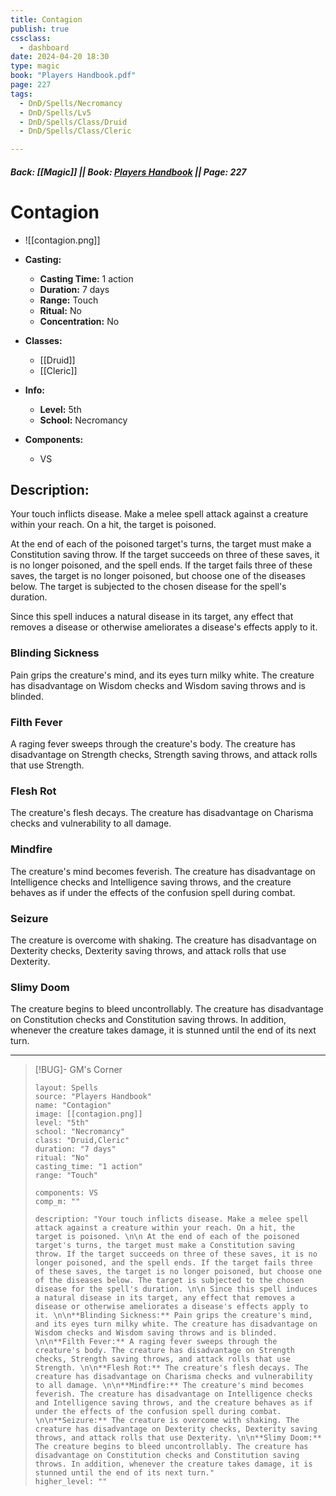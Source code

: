 ```yaml
---
title: Contagion
publish: true
cssclass:
  - dashboard
date: 2024-04-20 18:30
type: magic
book: "Players Handbook.pdf"
page: 227
tags:
  - DnD/Spells/Necromancy
  - DnD/Spells/Lv5
  - DnD/Spells/Class/Druid
  - DnD/Spells/Class/Cleric

---
```


##### Back: [[Magic]] || Book: [Players Handbook](https://drive.google.com/drive/folders/1O5bhpYizcIT5xxAoLOuzCRht_PVS7VSG?usp=sharing) || Page: 227

# Contagion
- ![[contagion.png]]
- **Casting:**
    - **Casting Time:** 1 action
    - **Duration:** 7 days
    - **Range:** Touch
    - **Ritual:** No
    - **Concentration:** No
- **Classes:**
    - [[Druid]]
    - [[Cleric]]

- **Info:**
    - **Level:** 5th
    - **School:** Necromancy
- **Components:**
    - VS


## Description:
Your touch inflicts disease. Make a melee spell attack against a creature within your reach. On a hit, the target is poisoned. 

 At the end of each of the poisoned target's turns, the target must make a Constitution saving throw. If the target succeeds on three of these saves, it is no longer poisoned, and the spell ends. If the target fails three of these saves, the target is no longer poisoned, but choose one of the diseases below. The target is subjected to the chosen disease for the spell's duration. 

 Since this spell induces a natural disease in its target, any effect that removes a disease or otherwise ameliorates a disease's effects apply to it. 

### Blinding Sickness
Pain grips the creature's mind, and its eyes turn milky white. The creature has disadvantage on Wisdom checks and Wisdom saving throws and is blinded. 

### Filth Fever
A raging fever sweeps through the creature's body. The creature has disadvantage on Strength checks, Strength saving throws, and attack rolls that use Strength. 

### Flesh Rot
The creature's flesh decays. The creature has disadvantage on Charisma checks and vulnerability to all damage. 

### Mindfire
The creature's mind becomes feverish. The creature has disadvantage on Intelligence checks and Intelligence saving throws, and the creature behaves as if under the effects of the confusion spell during combat. 

### Seizure
The creature is overcome with shaking. The creature has disadvantage on Dexterity checks, Dexterity saving throws, and attack rolls that use Dexterity. 

### Slimy Doom
The creature begins to bleed uncontrollably. The creature has disadvantage on Constitution checks and Constitution saving throws. In addition, whenever the creature takes damage, it is stunned until the end of its next turn.



---

> [!BUG]- GM's Corner
>
> ```statblock
> layout: Spells
> source: "Players Handbook"
> name: "Contagion"
> image: [[contagion.png]]
> level: "5th"
> school: "Necromancy"
> class: "Druid,Cleric"
> duration: "7 days"
> ritual: "No"
> casting_time: "1 action"
> range: "Touch"
>
> components: VS
> comp_m: ""
>
> description: "Your touch inflicts disease. Make a melee spell attack against a creature within your reach. On a hit, the target is poisoned. \n\n At the end of each of the poisoned target's turns, the target must make a Constitution saving throw. If the target succeeds on three of these saves, it is no longer poisoned, and the spell ends. If the target fails three of these saves, the target is no longer poisoned, but choose one of the diseases below. The target is subjected to the chosen disease for the spell's duration. \n\n Since this spell induces a natural disease in its target, any effect that removes a disease or otherwise ameliorates a disease's effects apply to it. \n\n**Blinding Sickness:** Pain grips the creature's mind, and its eyes turn milky white. The creature has disadvantage on Wisdom checks and Wisdom saving throws and is blinded. \n\n**Filth Fever:** A raging fever sweeps through the creature's body. The creature has disadvantage on Strength checks, Strength saving throws, and attack rolls that use Strength. \n\n**Flesh Rot:** The creature's flesh decays. The creature has disadvantage on Charisma checks and vulnerability to all damage. \n\n**Mindfire:** The creature's mind becomes feverish. The creature has disadvantage on Intelligence checks and Intelligence saving throws, and the creature behaves as if under the effects of the confusion spell during combat. \n\n**Seizure:** The creature is overcome with shaking. The creature has disadvantage on Dexterity checks, Dexterity saving throws, and attack rolls that use Dexterity. \n\n**Slimy Doom:** The creature begins to bleed uncontrollably. The creature has disadvantage on Constitution checks and Constitution saving throws. In addition, whenever the creature takes damage, it is stunned until the end of its next turn."
> higher_level: ""
> ```
